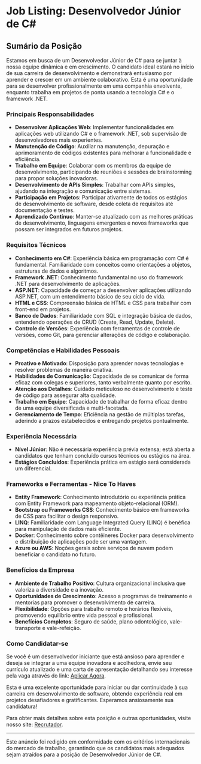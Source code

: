# Job Listing: Desenvolvedor Júnior de C#

## Sumário da Posição

Estamos em busca de um Desenvolvedor Júnior de C# para se juntar à nossa equipe dinâmica e em crescimento. O candidato ideal estará no início de sua carreira de desenvolvimento e demonstrará entusiasmo por aprender e crescer em um ambiente colaborativo. Esta é uma oportunidade para se desenvolver profissionalmente em uma companhia envolvente, enquanto trabalha em projetos de ponta usando a tecnologia C# e o framework .NET.

### Principais Responsabilidades

- **Desenvolver Aplicações Web**: Implementar funcionalidades em aplicações web utilizando C# e o framework .NET, sob supervisão de desenvolvedores mais experientes.
- **Manutenção de Código**: Auxiliar na manutenção, depuração e aprimoramento de códigos existentes para melhorar a funcionalidade e eficiência.
- **Trabalho em Equipe**: Colaborar com os membros da equipe de desenvolvimento, participando de reuniões e sessões de brainstorming para propor soluções inovadoras.
- **Desenvolvimento de APIs Simples**: Trabalhar com APIs simples, ajudando na integração e comunicação entre sistemas.
- **Participação em Projetos**: Participar ativamente de todos os estágios de desenvolvimento de software, desde coleta de requisitos até documentação e testes.
- **Aprendizado Contínuo**: Manter-se atualizado com as melhores práticas de desenvolvimento, linguagens emergentes e novos frameworks que possam ser integrados em futuros projetos.

### Requisitos Técnicos

- **Conhecimento em C#**: Experiência básica em programação com C# é fundamental. Familiaridade com conceitos como orientações a objetos, estruturas de dados e algoritmos.
- **Framework .NET**: Conhecimento fundamental no uso do framework .NET para desenvolvimento de aplicações.
- **ASP.NET**: Capacidade de começar a desenvolver aplicações utilizando ASP.NET, com um entendimento básico de seu ciclo de vida.
- **HTML e CSS**: Compreensão básica de HTML e CSS para trabalhar com front-end em projetos.
- **Banco de Dados**: Familiaridade com SQL e integração básica de dados, entendendo operações de CRUD (Create, Read, Update, Delete).
- **Controle de Versões**: Experiência com ferramentas de controle de versões, como Git, para gerenciar alterações de código e colaboração.

### Competências e Habilidades Pessoais

- **Proativo e Motivado**: Disposição para aprender novas tecnologias e resolver problemas de maneira criativa.
- **Habilidades de Comunicação**: Capacidade de se comunicar de forma eficaz com colegas e superiores, tanto verbalmente quanto por escrito.
- **Atenção aos Detalhes**: Cuidado meticuloso no desenvolvimento e teste de código para assegurar alta qualidade.
- **Trabalho em Equipe**: Capacidade de trabalhar de forma eficaz dentro de uma equipe diversificada e multi-facetada.
- **Gerenciamento de Tempo**: Eficiência na gestão de múltiplas tarefas, aderindo a prazos estabelecidos e entregando projetos pontualmente.

### Experiência Necessária

- **Nível Júnior**: Não é necessária experiência prévia extensa; está aberta a candidatos que tenham concluído cursos técnicos ou estágios na área.
- **Estágios Concluídos**: Experiência prática em estágio será considerada um diferencial.

### Frameworks e Ferramentas - Nice To Haves

- **Entity Framework**: Conhecimento introdutório ou experiência prática com Entity Framework para mapeamento objeto-relacional (ORM).
- **Bootstrap ou Frameworks CSS**: Conhecimento básico em frameworks de CSS para facilitar o design responsivo.
- **LINQ**: Familiaridade com Language Integrated Query (LINQ) é benéfica para manipulação de dados mais eficiente.
- **Docker**: Conhecimento sobre contêineres Docker para desenvolvimento e distribuição de aplicações pode ser uma vantagem.
- **Azure ou AWS**: Noções gerais sobre serviços de nuvem podem beneficiar o candidato no futuro.

### Benefícios da Empresa

- **Ambiente de Trabalho Positivo**: Cultura organizacional inclusiva que valoriza a diversidade e a inovação.
- **Oportunidades de Crescimento**: Acesso a programas de treinamento e mentorias para promover o desenvolvimento de carreira.
- **Flexibilidade**: Opções para trabalho remoto e horários flexíveis, promovendo equilíbrio entre vida pessoal e profissional.
- **Benefícios Completos**: Seguro de saúde, plano odontológico, vale-transporte e vale-refeição.

### Como Candidatar-se

Se você é um desenvolvedor iniciante que está ansioso para aprender e deseja se integrar a uma equipe inovadora e acolhedora, envie seu currículo atualizado e uma carta de apresentação detalhando seu interesse pela vaga através do link: [Aplicar Agora](https://recruiter.pt/jobs).

Esta é uma excelente oportunidade para iniciar ou dar continuidade à sua carreira em desenvolvimento de software, obtendo experiência real em projetos desafiadores e gratificantes. Esperamos ansiosamente sua candidatura!

Para obter mais detalhes sobre esta posição e outras oportunidades, visite nosso site: [Recrutador](https://recruiter.pt/jobs).

--- 

Este anúncio foi redigido em conformidade com os critérios internacionais do mercado de trabalho, garantindo que os candidatos mais adequados sejam atraídos para a posição de Desenvolvedor Júnior de C#.